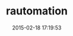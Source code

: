 ---
layout: post
title:  "rautomation"
repo:   "jarmo/RAutomation"
date:   2015-02-18 17:19:53
gemurl: http://github.com/jarmo/RAutomation
---